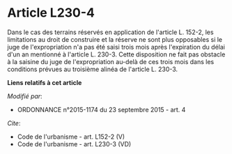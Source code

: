 # Article L230-4

Dans le cas des terrains réservés en application de l'article L. 152-2, les limitations au droit de construire et la réserve
ne sont plus opposables si le juge de l'expropriation n'a pas été saisi trois mois après l'expiration du délai d'un an
mentionné à l'article L. 230-3. Cette disposition ne fait pas obstacle à la saisine du juge de l'expropriation au-delà de ces
trois mois dans les conditions prévues au troisième alinéa de l'article L. 230-3.

**Liens relatifs à cet article**

_Modifié par_:

  - ORDONNANCE n°2015-1174 du 23 septembre 2015 - art. 4

_Cite_:

  - Code de l'urbanisme - art. L152-2 (V)
  - Code de l'urbanisme - art. L230-3 (VD)
